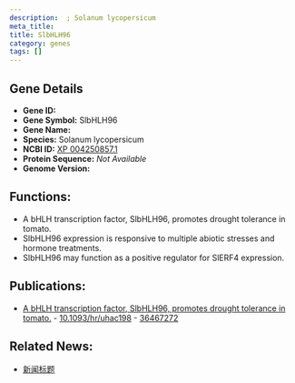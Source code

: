 ```yaml
---
description:  ; Solanum lycopersicum
meta_title:
title: SlbHLH96
category: genes
tags: []
---
```


## Gene Details
- **Gene ID:**	[](https://www.maizegdb.org/gene_center/gene/)
- **Gene Symbol:** SlbHLH96
- **Gene Name:** 
- **Species:** Solanum lycopersicum
- **NCBI ID:** [ XP 004250857.1 ]()
- **Protein Sequence:** *Not Available*
- **Genome Version:** []()

## Functions:
   - A bHLH transcription factor, SlbHLH96, promotes drought tolerance in tomato.
   - SlbHLH96 expression is responsive to multiple abiotic stresses and hormone treatments.
   - SlbHLH96 may function as a positive regulator for SlERF4 expression.

## Publications:
   - [A bHLH transcription factor, SlbHLH96, promotes drought tolerance in tomato.]( https://academic.oup.com/hr/article/doi/10.1093/hr/uhac198/6693340?login=true ) - [10.1093/hr/uhac198]( https://academic.oup.com/hr/article/doi/10.1093/hr/uhac198/6693340?login=true ) - [36467272](https://pubmed.ncbi.nlm.nih.gov/36467272/)

## Related News:
   - [新闻标题](https://mp.weixin.qq.com/s?__biz=MzIyOTY2NDYyNQ==&mid=2247557476&idx=5&sn=268e898cd9851fdf72d50136eaf6f912&chksm=e8bc937adfcb1a6c33bf9bc4b6e040fe470e9205aa50f396be9b597ec69c402f9e0aa0f2bad6&scene=27#wechat_redirect)
